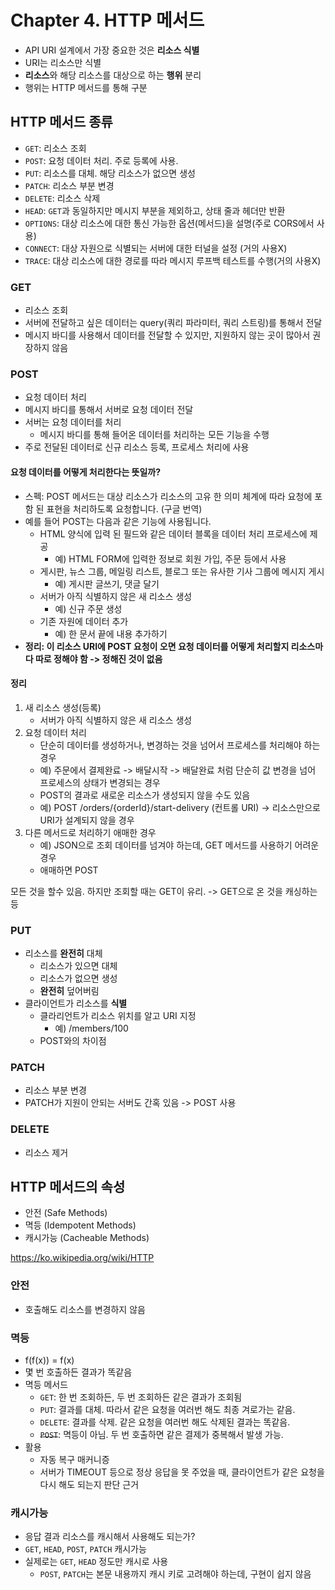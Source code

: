 # Chapter 4. HTTP 메서드

- API URI 설계에서 가장 중요한 것은 **리소스 식별**
- URI는 리소스만 식별
- **리소스**와 해당 리소스를 대상으로 하는 **행위** 분리
- 행위는 HTTP 메서드를 통해 구분

## HTTP 메서드 종류

- `GET`: 리소스 조회
- `POST`: 요청 데이터 처리. 주로 등록에 사용.
- `PUT`: 리소스를 대체. 해당 리소스가 없으면 생성
- `PATCH`: 리소스 부분 변경
- `DELETE`: 리소스 삭제
- `HEAD`: `GET`과 동일하지만 메시지 부분을 제외하고, 상태 줄과 헤더만 반환
- `OPTIONS`: 대상 리소스에 대한 통신 가능한 옵션(메서드)을 설명(주로 CORS에서 사용)
- `CONNECT`: 대상 자원으로 식별되는 서버에 대한 터널을 설정 (거의 사용X)
- `TRACE`: 대상 리소스에 대한 경로를 따라 메시지 루프백 테스트를 수행(거의 사용X)

### GET

- 리소스 조회
- 서버에 전달하고 싶은 데이터는 query(쿼리 파라미터, 쿼리 스트링)를 통해서 전달
- 메시지 바디를 사용해서 데이터를 전달할 수 있지만, 지원하지 않는 곳이 많아서 권장하지 않음

### POST

- 요청 데이터 처리
- 메시지 바디를 통해서 서버로 요청 데이터 전달
- 서버는 요청 데이터를 처리
  - 메시지 바디를 통해 들어온 데이터를 처리하는 모든 기능을 수행
- 주로 전달된 데이터로 신규 리소스 등록, 프로세스 처리에 사용

#### 요청 데이터를 어떻게 처리한다는 뜻일까?

- 스펙: POST 메서드는 대상 리소스가 리소스의 고유 한 의미 체계에 따라 요청에 포함 된 표현을 처리하도록 요청합니다. (구글 번역) 
- 예를 들어 POST는 다음과 같은 기능에 사용됩니다.
  - HTML 양식에 입력 된 필드와 같은 데이터 블록을 데이터 처리 프로세스에 제공
    - 예) HTML FORM에 입력한 정보로 회원 가입, 주문 등에서 사용
  - 게시판, 뉴스 그룹, 메일링 리스트, 블로그 또는 유사한 기사 그룹에 메시지 게시
    - 예) 게시판 글쓰기, 댓글 달기
  - 서버가 아직 식별하지 않은 새 리소스 생성
    - 예) 신규 주문 생성
  - 기존 자원에 데이터 추가
    - 예) 한 문서 끝에 내용 추가하기
- **정리: 이 리소스 URI에 POST 요청이 오면 요청 데이터를 어떻게 처리할지 리소스마다 따로 정해야 함 -> 정해진 것이 없음**

#### 정리

1. 새 리소스 생성(등록)
   - 서버가 아직 식별하지 않은 새 리소스 생성
2. 요청 데이터 처리
   - 단순히 데이터를 생성하거나, 변경하는 것을 넘어서 프로세스를 처리해야 하는 경우
   - 예) 주문에서 결제완료 -> 배달시작 -> 배달완료 처럼 단순히 값 변경을 넘어 프로세스의 상태가 변경되는 경우
   - POST의 결과로 새로운 리소스가 생성되지 않을 수도 있음
   - 예) POST /orders/{orderId}/start-delivery (컨트롤 URI) -> 리소스만으로 URI가 설계되지 않을 경우
3. 다른 메서드로 처리하기 애매한 경우
   - 예) JSON으로 조회 데이터를 넘겨야 하는데, GET 메서드를 사용하기 어려운 경우
   - 애매하면 POST

모든 것을 할수 있음. 하지만 조회할 때는 GET이 유리. -> GET으로 온 것을 캐싱하는 등

### PUT

- 리소스를 **완전히** 대체
  - 리소스가 있으면 대체
  - 리소스가 없으면 생성
  - **완전히** 덮어버림
- 클라이언트가 리소스를 **식별**
  - 클라리언트가 리소스 위치를 알고 URI 지정
    - 예) /members/100
  - POST와의 차이점

### PATCH

- 리소스 부분 변경
- PATCH가 지원이 안되는 서버도 간혹 있음 -> POST 사용

### DELETE

- 리소스 제거

## HTTP 메서드의 속성

- 안전 (Safe Methods)
- 멱등 (Idempotent Methods)
- 캐시가능 (Cacheable Methods)

<https://ko.wikipedia.org/wiki/HTTP>

### 안전

- 호출해도 리소스를 변경하지 않음

### 멱등

- f(f(x)) = f(x)
- 몇 번 호출하든 결과가 똑같음
- 멱등 메서드
  - `GET`: 한 번 조회하든, 두 번 조회하든 같은 결과가 조회됨
  - `PUT`: 결과를 대체. 따라서 같은 요청을 여러번 해도 최종 겨로가는 같음.
  - `DELETE`: 결과를 삭제. 같은 요청을 여러번 해도 삭제된 결과는 똑같음.
  - ~~`POST`~~: 멱등이 아님. 두 번 호출하면 같은 결제가 중복해서 발생 가능.
- 활용
  - 자동 복구 매커니증
  - 서버가 TIMEOUT 등으로 정상 응답을 못 주었을 때, 클라이언트가 같은 요청을 다시 해도 되는지 판단 근거

### 캐시가능

- 응답 결과 리소스를 캐시해서 사용해도 되는가?
- `GET`, `HEAD`, `POST`, `PATCH` 캐시가능
- 실제로는 `GET`, `HEAD` 정도만 캐시로 사용
  - `POST`, `PATCH`는 본문 내용까지 캐시 키로 고려해야 하는데, 구현이 쉽지 않음
